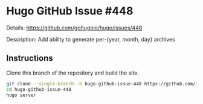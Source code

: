 # Hugo GitHub Issue #448

Details: <https://github.com/gohugoio/hugo/issues/448>

Description: Add ability to generate per-{year, month, day} archives

## Instructions

Clone this branch of the repository and build the site.

```bash
git clone --single-branch -b hugo-github-issue-448 https://github.com/jmooring/hugo-testing hugo-github-issue-448
cd hugo-github-issue-448
hugo server
```
